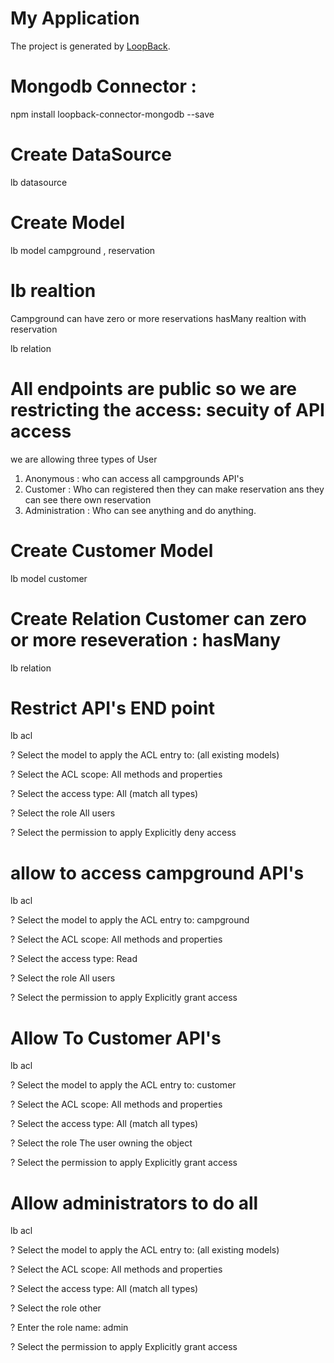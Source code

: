 # My Application

The project is generated by [LoopBack](http://loopback.io).


# Mongodb Connector : 
npm install loopback-connector-mongodb --save

# Create DataSource
lb datasource

# Create Model
lb model 
campground , reservation

# lb realtion
Campground can have zero or more reservations hasMany realtion with reservation

lb relation

# All endpoints are public so we are restricting the access: secuity of API access
we are allowing three types of User
  1. Anonymous : who can access all campgrounds API's
  2. Customer : Who can registered then they can make reservation ans they can see there own reservation
  3. Administration : Who can see anything and do anything.
# Create Customer Model
lb model
customer

# Create Relation Customer can zero or more reseveration : hasMany

lb relation

# Restrict API's END point
lb acl

? Select the model to apply the ACL entry to: (all existing models)

? Select the ACL scope: All methods and properties

? Select the access type: All (match all types)

? Select the role All users

? Select the permission to apply Explicitly deny access

# allow to access campground API's
lb acl

? Select the model to apply the ACL entry to: campground

? Select the ACL scope: All methods and properties

? Select the access type: Read

? Select the role All users

? Select the permission to apply Explicitly grant access

# Allow To Customer API's
lb acl

? Select the model to apply the ACL entry to: customer

? Select the ACL scope: All methods and properties

? Select the access type: All (match all types)

? Select the role The user owning the object

? Select the permission to apply Explicitly grant access

# Allow administrators  to do all

lb acl

? Select the model to apply the ACL entry to: (all existing models)

? Select the ACL scope: All methods and properties

? Select the access type: All (match all types)

? Select the role other

? Enter the role name: admin

? Select the permission to apply Explicitly grant access